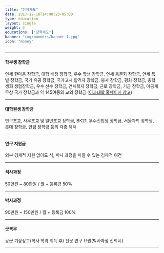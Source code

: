 ```yaml
---
title: "장학제도"
date: 2017-12-18T14:08:23-05:00
type: education
layout: single
weight: 5
educations: ["장학제도"]
banner: "img/banners/banner-1.jpg"
icon: "money"
---
```


_ _ _

#### 학부생 장학금

연세 한마음 장학금, 대학 배정 장학금, 우수 학생 장학금, 연세 동문회 장학금, 연세 특별 장학금, 국가 유공 장학금, 국가고시 합격자 장학금, 봉사 장학금, 평화 장학금, 총학생회 생협장학금, 우수 선수 장학금, 연세복지 장학금, 근로 장학금, 기금 장학금, 이공계 무상 국가 장학금과 약 145여종의 교외 장학금
([이과대학 홈페이지 참고](http://science.yonsei.ac.kr/))
_ _ _


#### 대학원생 장학금

연구조교, 사무조교 및 일반조교 장학금, BK21, 우수신입생 장학금, 서울과학 장학생, 롯데 장학금, 연암 장학금 등의 각종 혜택

_ _ _


#### 연구 지원금

외부 경제적 지원 없이도 석, 박사 과정을 마칠 수 있는 경제적 여건

_ _ _

#### 석사과정

50만원 ~ 80만원 / 월 + 등록금 50%

_ _ _


#### 박사과정

90만원 ~ 150만원 / 월 + 등록금 100%

_ _ _

#### 군복무

공군 기상장교(학사 학위 취득 후)
전문 연구 요원(박사과정 진학시)

_ _ _

<br>
